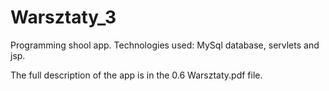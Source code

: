 # Warsztaty_3

Programming shool app. Technologies used: MySql database, servlets and jsp.

The full description of the app is in the 0.6 Warsztaty.pdf file.
